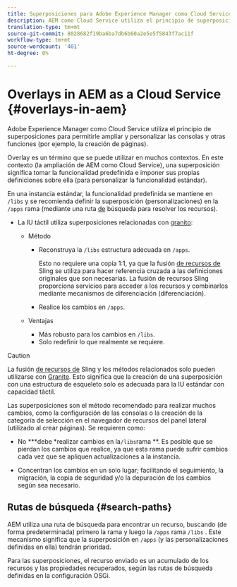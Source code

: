 ```yaml
---
title: Superposiciones para Adobe Experience Manager como Cloud Service
description: AEM como Cloud Service utiliza el principio de superposiciones para permitirle ampliar y personalizar las consolas y otras funciones
translation-type: tm+mt
source-git-commit: 8028682f19ba6ba7db6b60a2e5e5f5843f7ac11f
workflow-type: tm+mt
source-wordcount: '401'
ht-degree: 0%

---
```



# Overlays in AEM as a Cloud Service {#overlays-in-aem}

Adobe Experience Manager como Cloud Service utiliza el principio de superposiciones para permitirle ampliar y personalizar las consolas y otras funciones (por ejemplo, la creación de páginas).

<!--
Adobe Experience Manager as a Cloud Service uses the principle of overlays to allow you to extend and customize the [consoles](/help/sites-developing/customizing-consoles-touch.md) and other functionality (for example, [page authoring](/help/sites-developing/customizing-page-authoring-touch.md)).
-->

Overlay es un término que se puede utilizar en muchos contextos. En este contexto (la ampliación de AEM como Cloud Service), una superposición significa tomar la funcionalidad predefinida e imponer sus propias definiciones sobre ella (para personalizar la funcionalidad estándar).

En una instancia estándar, la funcionalidad predefinida se mantiene en `/libs` y se recomienda definir la superposición (personalizaciones) en la `/apps` rama (mediante una ruta [de](#search-paths) búsqueda para resolver los recursos).

* La IU táctil utiliza superposiciones relacionadas con [granito](https://helpx.adobe.com/experience-manager/6-5/sites/developing/using/reference-materials/granite-ui/api/index.html):

   * Método

      * Reconstruya la `/libs` estructura adecuada en `/apps`.

         Esto no requiere una copia 1:1, ya que la fusión [de recursos de](/help/implementing/developing/introduction/sling-resource-merger.md) Sling se utiliza para hacer referencia cruzada a las definiciones originales que son necesarias. La fusión de recursos Sling proporciona servicios para acceder a los recursos y combinarlos mediante mecanismos de diferenciación (diferenciación).

      * Realice los cambios en `/apps`.
   * Ventajas

      * Más robusto para los cambios en `/libs`.
      * Solo redefinir lo que realmente se requiere.


<!-- Still links to reference material in 6.5 -->

>[!CAUTION]
>
>La fusión [de recursos de](/help/implementing/developing/introduction/sling-resource-merger.md) Sling y los métodos relacionados solo pueden utilizarse con [Granite](https://helpx.adobe.com/experience-manager/6-5/sites/developing/using/reference-materials/granite-ui/api/index.html). Esto significa que la creación de una superposición con una estructura de esqueleto solo es adecuada para la IU estándar con capacidad táctil.

Las superposiciones son el método recomendado para realizar muchos cambios, como la configuración de las consolas o la creación de la categoría de selección en el navegador de recursos del panel lateral (utilizado al crear páginas). Se requieren como:

<!--
Overlays are the recommended method for many changes, such as [configuring your consoles](/help/sites-developing/customizing-consoles-touch.md#create-a-custom-console) or [creating your selection category to the asset browser in the side panel](/help/sites-developing/customizing-page-authoring-touch.md#add-new-selection-category-to-asset-browser) (used when authoring pages). They are required as:
-->

* No ***debe *realizar cambios en la`/libs`rama **. Es posible que se pierdan los cambios que realice, ya que esta rama puede sufrir cambios cada vez que se apliquen actualizaciones a la instancia.

* Concentran los cambios en un solo lugar; facilitando el seguimiento, la migración, la copia de seguridad y/o la depuración de los cambios según sea necesario.

## Rutas de búsqueda {#search-paths}

AEM utiliza una ruta de búsqueda para encontrar un recurso, buscando (de forma predeterminada) primero la rama y luego la `/apps` rama `/libs` . Este mecanismo significa que la superposición en `/apps` (y las personalizaciones definidas en ella) tendrán prioridad.

Para las superposiciones, el recurso enviado es un acumulado de los recursos y las propiedades recuperados, según las rutas de búsqueda definidas en la configuración OSGi.

<!--
## Example of Usage {#example-of-usage}

Some examples are covered when:

* [Customizing the Consoles](/help/sites-developing/customizing-consoles-touch.md)
* [Customizing Page Authoring](/help/sites-developing/customizing-page-authoring-touch.md)
-->